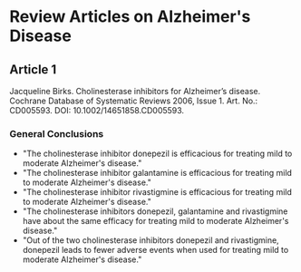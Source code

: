 Review Articles on Alzheimer's Disease
======================================

Article 1
---------

Jacqueline Birks. Cholinesterase inhibitors for Alzheimer’s disease. Cochrane Database of Systematic Reviews 2006, Issue 1. Art. No.: CD005593. DOI: 10.1002/14651858.CD005593.

### General Conclusions

- "The cholinesterase inhibitor donepezil is efficacious for treating mild to moderate Alzheimer's disease."
- "The cholinesterase inhibitor galantamine is efficacious for treating mild to moderate Alzheimer's disease."
- "The cholinesterase inhibitor rivastigmine is efficacious for treating mild to moderate Alzheimer's disease."
- "The cholinesterase inhibitors donepezil, galantamine and rivastigmine have about the same efficacy for treating mild to moderate Alzheimer's disease."
- "Out of the two cholinesterase inhibitors donepezil and rivastigmine, donepezil leads to fewer adverse events when used for treating mild to moderate Alzheimer's disease."

